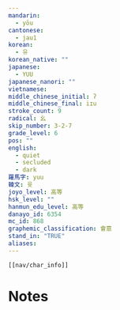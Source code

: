 ```yaml
---
mandarin:
  - yōu
cantonese:
  - jau1
korean:
  - 유
korean_native: ""
japanese:
  - YUU
japanese_nanori: ""
vietnamese:
middle_chinese_initial: ʔ
middle_chinese_final: iɪu
stroke_count: 9
radical: 幺
skip_number: 3-2-7
grade_level: 6
pos: ""
english:
  - quiet
  - secluded
  - dark
羅馬字: yuu
韓文: 윳
joyo_level: 高等
hsk_level: ""
hanmun_edu_level: 高等
danayo_id: 6354
mc_id: 868
graphemic_classification: 會意
stand_in: "TRUE"
aliases:
---
```

```meta-bind-embed
[[nav/char_info]]
```

# Notes
